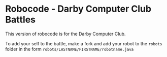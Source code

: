 # Robocode - Darby Computer Club Battles

This version of robocode is for the Darby Computer Club. 

To add your self to the battle, make a fork and add your robot to the `robots` folder in the form `robots/LASTNAME/FIRSTNAME/robotname.java`
